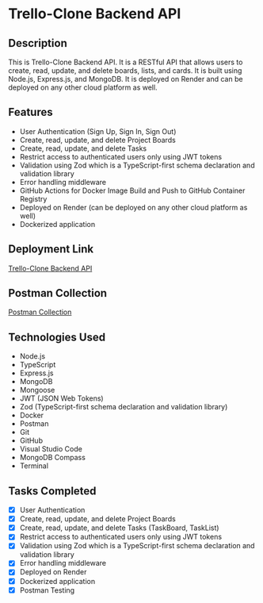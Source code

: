 # Trello-Clone Backend API

## Description

This is Trello-Clone Backend API. It is a RESTful API that allows users to create, read, update, and delete boards, lists, and cards. It is built using Node.js, Express.js, and MongoDB. It is deployed on Render and can be deployed on any other cloud platform as well.

## Features

- User Authentication (Sign Up, Sign In, Sign Out)
- Create, read, update, and delete Project Boards
- Create, read, update, and delete Tasks
- Restrict access to authenticated users only using JWT tokens
- Validation using Zod which is a TypeScript-first schema declaration and validation library
- Error handling middleware
- GitHub Actions for Docker Image Build and Push to GitHub Container Registry
- Deployed on Render (can be deployed on any other cloud platform as well)
- Dockerized application

## Deployment Link

[Trello-Clone Backend API](https://trello-clone-f0vx.onrender.com/health)

## Postman Collection

[Postman Collection](https://www.postman.com/data-forms/workspace/trello-clone/collection/21308321-ed654108-944c-4e56-aaff-ff5bc858a21d?action=share&creator=21308321&active-environment=21308321-6240bcea-27fe-4fd6-ab21-56427c33576c)

## Technologies Used

- Node.js
- TypeScript
- Express.js
- MongoDB
- Mongoose
- JWT (JSON Web Tokens)
- Zod (TypeScript-first schema declaration and validation library)
- Docker
- Postman
- Git
- GitHub
- Visual Studio Code
- MongoDB Compass
- Terminal

## Tasks Completed

- [x] User Authentication
- [x] Create, read, update, and delete Project Boards
- [x] Create, read, update, and delete Tasks (TaskBoard, TaskList)
- [x] Restrict access to authenticated users only using JWT tokens
- [x] Validation using Zod which is a TypeScript-first schema declaration and validation library
- [x] Error handling middleware
- [x] Deployed on Render
- [x] Dockerized application
- [x] Postman Testing
